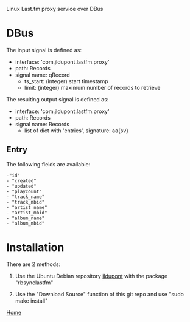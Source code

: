 Linux Last.fm proxy service over DBus

DBus
====

The input signal is defined as:

* interface: 'com.jldupont.lastfm.proxy'
* path: Records
* signal name: qRecord
  * ts_start: (integer)  start timestamp
  * limit: (integer)  maximum number of records to retrieve
  
The resulting output signal is defined as:

* interface: 'com.jldupont.lastfm.proxy'
* path: Records
* signal name: Records
  * list of dict with 'entries', signature: aa{sv}
 

Entry
-----

The following fields are available:

	-"id"
	- "created"
	- "updated"
	- "playcount"
	- "track_name"
	- "track_mbid"
	- "artist_name"
	- "artist_mbid"
	- "album_name"
	- "album_mbid"



Installation
============
There are 2 methods:

1. Use the Ubuntu Debian repository [jldupont](https://launchpad.net/~jldupont/+archive/phidgets)  with the package "rbsynclastfm"

2. Use the "Download Source" function of this git repo and use "sudo make install"

 
[Home](http://www.systemical.com/ "Home")